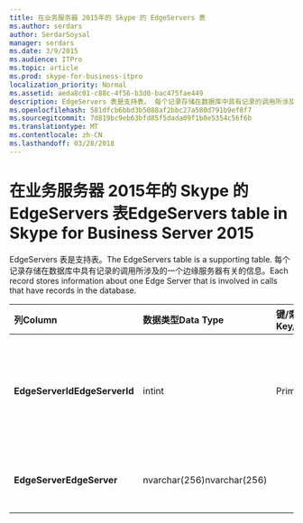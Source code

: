 ```yaml
---
title: 在业务服务器 2015年的 Skype 的 EdgeServers 表
ms.author: serdars
author: SerdarSoysal
manager: serdars
ms.date: 3/9/2015
ms.audience: ITPro
ms.topic: article
ms.prod: skype-for-business-itpro
localization_priority: Normal
ms.assetid: aeda8c01-c88c-4f56-b3d0-bac475fae449
description: EdgeServers 表是支持表。 每个记录存储在数据库中具有记录的调用所涉及的一个边缘服务器有关的信息。
ms.openlocfilehash: 581dfcb6bbd3b5088af2bbc27a580d791b9ef8f7
ms.sourcegitcommit: 7d819bc9eb63bfd85f5dada09f1b8e5354c56f6b
ms.translationtype: MT
ms.contentlocale: zh-CN
ms.lasthandoff: 03/28/2018
---
```

# <a name="edgeservers-table-in-skype-for-business-server-2015"></a><span data-ttu-id="8ecf6-104">在业务服务器 2015年的 Skype 的 EdgeServers 表</span><span class="sxs-lookup"><span data-stu-id="8ecf6-104">EdgeServers table in Skype for Business Server 2015</span></span>
 
<span data-ttu-id="8ecf6-105">EdgeServers 表是支持表。</span><span class="sxs-lookup"><span data-stu-id="8ecf6-105">The EdgeServers table is a supporting table.</span></span> <span data-ttu-id="8ecf6-106">每个记录存储在数据库中具有记录的调用所涉及的一个边缘服务器有关的信息。</span><span class="sxs-lookup"><span data-stu-id="8ecf6-106">Each record stores information about one Edge Server that is involved in calls that have records in the database.</span></span>
  
|<span data-ttu-id="8ecf6-107">**列**</span><span class="sxs-lookup"><span data-stu-id="8ecf6-107">**Column**</span></span>|<span data-ttu-id="8ecf6-108">**数据类型**</span><span class="sxs-lookup"><span data-stu-id="8ecf6-108">**Data Type**</span></span>|<span data-ttu-id="8ecf6-109">**键/索引**</span><span class="sxs-lookup"><span data-stu-id="8ecf6-109">**Key/Index**</span></span>|<span data-ttu-id="8ecf6-110">**详细信息**</span><span class="sxs-lookup"><span data-stu-id="8ecf6-110">**Details**</span></span>|
|:-----|:-----|:-----|:-----|
|<span data-ttu-id="8ecf6-111">**EdgeServerId**</span><span class="sxs-lookup"><span data-stu-id="8ecf6-111">**EdgeServerId**</span></span> <br/> |<span data-ttu-id="8ecf6-112">int</span><span class="sxs-lookup"><span data-stu-id="8ecf6-112">int</span></span>  <br/> |<span data-ttu-id="8ecf6-113">Primary</span><span class="sxs-lookup"><span data-stu-id="8ecf6-113">Primary</span></span>  <br/> |<span data-ttu-id="8ecf6-114">标识此边缘服务器的唯一编号。</span><span class="sxs-lookup"><span data-stu-id="8ecf6-114">Unique number identifying this Edge Server.</span></span>  <br/> |
|<span data-ttu-id="8ecf6-115">**EdgeServer**</span><span class="sxs-lookup"><span data-stu-id="8ecf6-115">**EdgeServer**</span></span> <br/> |<span data-ttu-id="8ecf6-116">nvarchar(256)</span><span class="sxs-lookup"><span data-stu-id="8ecf6-116">nvarchar(256)</span></span>  <br/> | <br/> |<span data-ttu-id="8ecf6-117">边缘服务器名称。</span><span class="sxs-lookup"><span data-stu-id="8ecf6-117">Edge Server name.</span></span>  <br/> |
   

